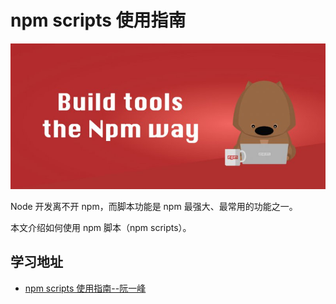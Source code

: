 # npm scripts 使用指南

![RUNOOB 图标](../assets/bg_npm.jpg)

Node 开发离不开 npm，而脚本功能是 npm 最强大、最常用的功能之一。

本文介绍如何使用 npm 脚本（npm scripts）。

## 学习地址

- <a href="http://www.ruanyifeng.com/blog/2016/10/npm_scripts.html" target = "_blank">npm scripts 使用指南--阮一峰</a>
